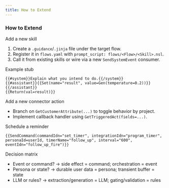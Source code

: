 ```yaml
---
title: How to Extend
---
```


### How to Extend

Add a new skill
1. Create a `.guidance`/`.jinja` file under the target flow.
2. Register it in `flows.yaml` with `prompt_script: flows/<Flow>/<Skill>.nsl`.
3. Call it from existing skills or wire via a new `SendSystemEvent` consumer.

Example stub
```guidance
{{#system}}Explain what you intend to do.{{/system}}
{{#assistant}}{{Set(name="result", value=Gen(temperature=0.2))}}{{/assistant}}
{{Return(val=result)}}
```

Add a new connector action
- Branch on `GetCustomerAttribute(...)` to toggle behavior by project.
- Implement callback handler using `GetTriggeredAct(fields=...)`.

Schedule a reminder
```guidance
{{SendCommand(commandIdn="set_timer", integrationIdn="program_timer", personaId=userId, timerName="follow_up", interval="600", eventIdn="follow_up_fire")}}
```

Decision matrix
- Event or command? → side effect = command; orchestration = event
- Persona or state? → durable user data = persona; transient buffer = state
- LLM or rules? → extraction/generation = LLM; gating/validation = rules
